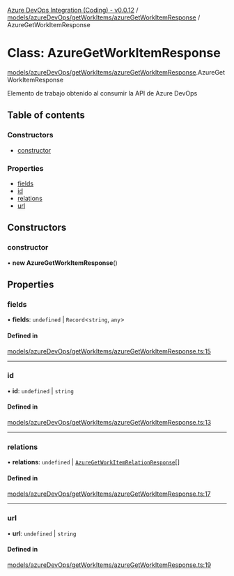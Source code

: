 [Azure DevOps Integration (Coding) - v0.0.12](../README.md) / [models/azureDevOps/getWorkItems/azureGetWorkItemResponse](../modules/models_azureDevOps_getWorkItems_azureGetWorkItemResponse.md) / AzureGetWorkItemResponse

# Class: AzureGetWorkItemResponse

[models/azureDevOps/getWorkItems/azureGetWorkItemResponse](../modules/models_azureDevOps_getWorkItems_azureGetWorkItemResponse.md).AzureGetWorkItemResponse

Elemento de trabajo obtenido al consumir la API de Azure DevOps

## Table of contents

### Constructors

- [constructor](models_azureDevOps_getWorkItems_azureGetWorkItemResponse.AzureGetWorkItemResponse.md#constructor)

### Properties

- [fields](models_azureDevOps_getWorkItems_azureGetWorkItemResponse.AzureGetWorkItemResponse.md#fields)
- [id](models_azureDevOps_getWorkItems_azureGetWorkItemResponse.AzureGetWorkItemResponse.md#id)
- [relations](models_azureDevOps_getWorkItems_azureGetWorkItemResponse.AzureGetWorkItemResponse.md#relations)
- [url](models_azureDevOps_getWorkItems_azureGetWorkItemResponse.AzureGetWorkItemResponse.md#url)

## Constructors

### constructor

• **new AzureGetWorkItemResponse**()

## Properties

### fields

• **fields**: `undefined` \| `Record`<`string`, `any`\>

#### Defined in

[models/azureDevOps/getWorkItems/azureGetWorkItemResponse.ts:15](https://github.com/jeysgar1/azure-devops-api-kms/blob/f839fd0/src/models/azureDevOps/getWorkItems/azureGetWorkItemResponse.ts#L15)

___

### id

• **id**: `undefined` \| `string`

#### Defined in

[models/azureDevOps/getWorkItems/azureGetWorkItemResponse.ts:13](https://github.com/jeysgar1/azure-devops-api-kms/blob/f839fd0/src/models/azureDevOps/getWorkItems/azureGetWorkItemResponse.ts#L13)

___

### relations

• **relations**: `undefined` \| [`AzureGetWorkItemRelationResponse`](models_azureDevOps_getWorkItems_azureGetWorkItemRelationResponse.AzureGetWorkItemRelationResponse.md)[]

#### Defined in

[models/azureDevOps/getWorkItems/azureGetWorkItemResponse.ts:17](https://github.com/jeysgar1/azure-devops-api-kms/blob/f839fd0/src/models/azureDevOps/getWorkItems/azureGetWorkItemResponse.ts#L17)

___

### url

• **url**: `undefined` \| `string`

#### Defined in

[models/azureDevOps/getWorkItems/azureGetWorkItemResponse.ts:19](https://github.com/jeysgar1/azure-devops-api-kms/blob/f839fd0/src/models/azureDevOps/getWorkItems/azureGetWorkItemResponse.ts#L19)
